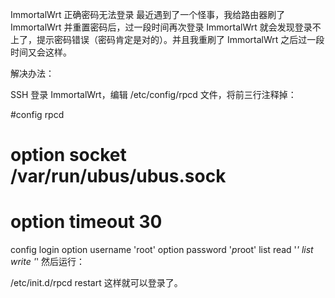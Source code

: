 ImmortalWrt 正确密码无法登录
最近遇到了一个怪事，我给路由器刷了 ImmortalWrt 并重置密码后，过一段时间再次登录 ImmortalWrt 就会发现登录不上了，提示密码错误（密码肯定是对的）。并且我重刷了 ImmortalWrt 之后过一段时间又会这样。

解决办法：

SSH 登录 ImmortalWrt，编辑 /etc/config/rpcd 文件，将前三行注释掉：

#config rpcd
#        option socket /var/run/ubus/ubus.sock
#        option timeout 30

config login
        option username 'root'
        option password '$p$root'
        list read '*'
        list write '*'
然后运行：

/etc/init.d/rpcd restart
这样就可以登录了。
